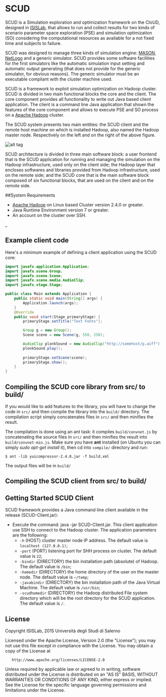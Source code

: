 # SCUD
SCUD is a Simulation exploration and optimization framework on the CloUD, designed in [ISISLab](http://www.isislab.it), that allows to run and collect results for two kinds of scenario parameter space exploration (PSE) and simulation optimization (SO) considering the computational resources as available for a not fixed time and subjects to failure. 

SCUD was designed to manage three kinds of simulation engine: [MASON](http://cs.gmu.edu/~eclab/projects/mason/), [NetLogo](https://ccl.northwestern.edu/netlogo/) and a generic simulator. SCUD provides some software facilities for the first simulators like the automatic simulation input setting and automatic output generating (that does not provide for the generic simulator, for obvious reasons). The generic simulator must be an executable compliant with the cluster machine used.

SCUD is a framework to exploit simulation optimization on Hadoop cluster. SCUD is divided in two main functional blocks the core and the client. The core component provides all functionality to write out Java based client application. The client is a command line Java application that shown the features of the core component and allows to execute PSE and SO process on a [Apache Hadoop](http://hadoop.apache.org/) cluster.

The SCUD system presents two main entities: the SCUD client and the remote host machine on which is installed Hadoop, also named the Hadoop master node. Respectively on the left and on the right of the above figure.

![alt tag](https://raw.githubusercontent.com/spagnuolocarmine/scud/master/architecture/ascud.png)


SCUD architecture is divided in three main software block: a user frontend that is the SCUD application for running and managing the simulation on the Hadoop infrastructure, used only on the client side; the Hadoop layer that encloses softwares and libraries provided from Hadoop infrastructure, used on the remote side; and the SCUD core that is the main software block composed of six functional blocks, that are used on the client and on the remote side.

##System Requirements
* [Apache Hadoop](http://hadoop.apache.org/) on Linux based Cluster version 2.4.0 or greater.
* Java Runtime Environment version 7 or greater.
* An account on the cluster over SSH.

_

## Example client code 

Here's a minimum example of defining a client application using the SCUD core:

```java
import javafx.application.Application;
import javafx.scene.Group;
import javafx.scene.Scene;
import javafx.scene.media.AudioClip;
import javafx.stage.Stage;

public class Main extends Application {
    public static void main(String[] args) {
        Application.launch(args);
    }
    @Override
    public void start(Stage primaryStage) {
        primaryStage.setTitle("Text Fonts");

        Group g = new Group();
        Scene scene = new Scene(g, 550, 250);

        AudioClip plonkSound = new AudioClip("http://somehost/p.aiff");
        plonkSound.play();
        
        primaryStage.setScene(scene);
        primaryStage.show();
    }
}

```

## Compiling the SCUD core library from src/ to build/
If you would like to add features to the library, you will have to change the code in `src/` and then compile the library into the `build/` directory. The compilation script simply concatenates files in `src/` and then minifies the result.

The compilation is done using an ant task: it compiles `build/convnet.js` by concatenating the source files in `src/` and then minifies the result into `build/convnet-min.js`. Make sure you have **ant** installed (on Ubuntu you can simply *sudo apt-get install* it), then cd into `compile/` directory and run:

    $ ant -lib yuicompressor-2.4.8.jar -f build.xml

The output files will be in `build/`

## Compiling the SCUD client from src/ to build/

## Getting Started SCUD Client
SCUD framework provides a Java command line client available in the release (SCUD-Client.jar):

* Execute the command: java -jar SCUD-Client.jar. This client application use SSH to connect to the Hadoop cluster. The application parameters are the following:
    - `-h` (HOST) cluster master node IP address. The default value is `localhost (127.0.0.1)`;
    - `-port` (PORT) listening port for SHH process on cluster. The default value is `22`;
    - `-bindir` (DIRECTORY) the bin installation path (absolute) of Hadoop. The default value is `/bin`;
    - `-homedir` (DIRECTORY) the home directory of the user on the master node. The default value  is `~/temp`;
    - `-javabindir` (DIRECTORY) the bin installation path of the Java Virtual Machine. The default value is `/usr/bin`;
    - `-scudhomedir` (DIRECTORY) the Hadoop distributed File system directory which will be the root directory for the SCUD application. The default value is `/`.

## License
Copyright ISISLab, 2015 Università degli Studi di Salerno

   Licensed under the Apache License, Version 2.0 (the "License");
   you may not use this file except in compliance with the License.
   You may obtain a copy of the License at

       http://www.apache.org/licenses/LICENSE-2.0

   Unless required by applicable law or agreed to in writing, software
   distributed under the License is distributed on an "AS IS" BASIS,
   WITHOUT WARRANTIES OR CONDITIONS OF ANY KIND, either express or implied.
   See the License for the specific language governing permissions and
   limitations under the License.
